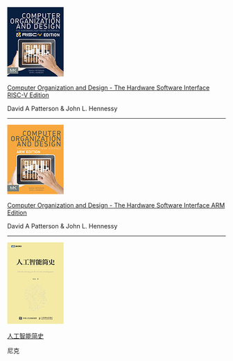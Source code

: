 <img src="./covers/Computer-Organization-and-Design-The-Hardware-Software-Interface-RISC-V-Edition.jpg">

[Computer Organization and Design - The Hardware Software Interface RISC-V Edition](./books/Computer-Organization-and-Design-The-Hardware-Software-Interface-RISC-V-Edition.pdf)

David A Patterson & John L. Hennessy

---

<img src="./covers/Computer-Organization-and-Design-The-Hardware-Software-Interface-ARM-Edition.jpg">

[Computer Organization and Design - The Hardware Software Interface ARM Edition](./covers/Computer-Organization-and-Design-The-Hardware-Software-Interface-ARM-Edition.pdf)

David A Patterson & John L. Hennessy

---

<img src="./covers/人工智能简史.jpg">

[人工智能简史](./books/人工智能简史.pdf)

尼克